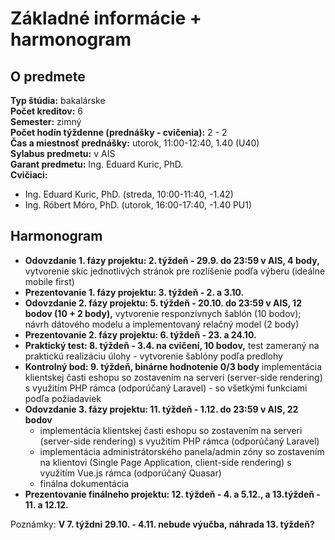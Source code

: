 # Základné informácie + harmonogram

## O predmete

**Typ štúdia:** bakalárske  
**Počet kreditov:** 6  
**Semester:** zimný  
**Počet hodín týždenne (prednášky - cvičenia):** 2 - 2   
**Čas a miestnosť prednášky:**  utorok, 11:00-12:40, 1.40 (U40)   
**Sylabus predmetu:** v AIS  
**Garant predmetu:** Ing. Eduard Kuric, PhD.  
**Cvičiaci:**
* Ing. Eduard Kuric, PhD. (streda, 10:00-11:40, -1.42)
* Ing. Róbert Móro, PhD. (utorok, 16:00-17:40, -1.40 PU1)  


## Harmonogram 

* **Odovzdanie 1. fázy projektu: 2. týždeň - 29.9. do 23:59 v AIS, 4 body,** vytvorenie skíc jednotlivých stránok pre rozlíšenie podľa výberu (ideálne mobile first)
* **Prezentovanie 1. fázy projektu: 3. týždeň - 2. a 3.10.**
* **Odovzdanie 2. fázy projektu: 5. týždeň - 20.10. do 23:59 v AIS, 12 bodov (10 + 2 body),** vytvorenie responzívnych šablón (10 bodov); návrh dátového modelu a implementovaný relačný model (2 body) 
* **Prezentovanie 2. fázy projektu: 6. týždeň - 23. a 24.10.**
* **Praktický test: 8. týždeň - 3.4. na cvičení, 10 bodov,** test zameraný na praktickú realizáciu úlohy - vytvorenie šablóny podľa predlohy
* **Kontrolný bod: 9. týždeň, binárne hodnotenie 0/3 body**  implementácia klientskej časti eshopu so zostavením na serveri (server-side rendering) s využitím PHP rámca (odporúčaný Laravel) - so všetkými funkciami podľa požiadaviek 
* **Odovzdanie 3. fázy projektu: 11. týždeň - 1.12. do 23:59 v AIS, 22 bodov** 
  * implementácia klientskej časti eshopu so zostavením na serveri (server-side rendering) s využitím PHP rámca (odporúčaný Laravel)
  * implementácia administrátorského panela/admin zóny so zostavením na klientovi (Single Page Application, client-side rendering) s využitím Vue.js rámca (odporúčaný Quasar)
  * finálna dokumentácia
* **Prezentovanie finálneho projektu: 12. týždeň - 4. a 5.12., a 13.týždeň - 11. a 12.12.**

Poznámky: **V 7. týždni 29.10. - 4.11. nebude výučba, náhrada 13. týždeň?**
 
